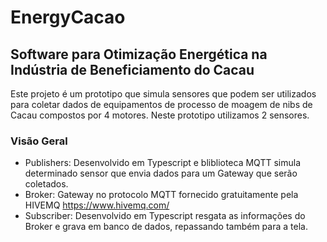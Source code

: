 # EnergyCacao
## Software para Otimização Energética na Indústria de Beneficiamento do Cacau

Este projeto é um prototipo que simula sensores que podem ser utilizados para 
coletar dados de equipamentos de processo de moagem de nibs de Cacau compostos
por 4 motores. Neste prototipo utilizamos 2 sensores.


### Visão Geral

- Publishers: Desenvolvido em Typescript e bliblioteca MQTT simula determinado
                sensor que envia dados para um Gateway que serão coletados.
- Broker: Gateway no protocolo MQTT fornecido gratuitamente pela HIVEMQ 
                https://www.hivemq.com/  
- Subscriber: Desenvolvido em Typescript resgata as informações do Broker e 
                grava em banco de dados, repassando também para a tela.




